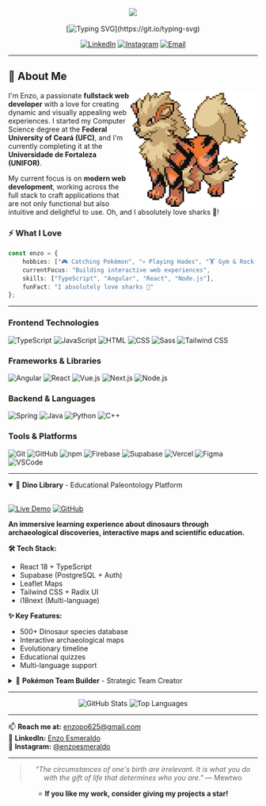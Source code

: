 <div align="center">

<img src="https://capsule-render.vercel.app/api?type=waving&color=gradient&customColorList=12&height=200&section=header&text=Enzo%20Esmeraldo&fontSize=50&fontColor=fff&fontAlignY=35&desc=Fullstack%20Developer%20%7C%20Pok%C3%A9mon%20Trainer&descSize=18&descAlignY=55" />

[![Typing SVG](https://readme-typing-svg.demolab.com?font=Fira+Code&weight=600&size=28&duration=4000&pause=2000&color=gradient&customColorList=12,20,26&center=true&vCenter=true&width=600&lines=%E2%9A%A1+Fullstack+Web+Developer;%F0%9F%8E%AE+Pok%C3%A9mon+Enthusiast;%F0%9F%92%BB+React+%7C+Angular+%7C+Node.js;%F0%9F%9A%80+Building+Amazing+Experiences!)](https://git.io/typing-svg)

[![LinkedIn](https://img.shields.io/badge/LinkedIn-0A66C2?style=for-the-badge&logo=linkedin&logoColor=white)](https://www.linkedin.com/in/enzoesmeraldo/)
[![Instagram](https://img.shields.io/badge/Instagram-E4405F?style=for-the-badge&logo=instagram&logoColor=white)](https://instagram.com/enzoesmeraldo)
[![Email](https://img.shields.io/badge/Email-3B82F6?style=for-the-badge&logo=gmail&logoColor=white)](mailto:enzopo625@gmail.com)

</div>

---

## 🐳 About Me

<img align="right" alt="Coding" width="260" src="https://github.com/ensinho/pokemonsis/blob/main/arcanine.gif">

I'm Enzo, a passionate **fullstack web developer** with a love for creating dynamic and visually appealing web experiences. I started my Computer Science degree at the **Federal University of Ceará (UFC)**, and I'm currently completing it at the **Universidade de Fortaleza (UNIFOR)**.

My current focus is on **modern web development**, working across the full stack to craft applications that are not only functional but also intuitive and delightful to use. Oh, and I absolutely love sharks 🦈!

### ⚡ What I Love

```typescript
const enzo = {
    hobbies: ["🎮 Catching Pokémon", "💀 Playing Hades", "🏋️ Gym & Rock Music"],
    currentFocus: "Building interactive web experiences",
    skills: ["TypeScript", "Angular", "React", "Node.js"],
    funFact: "I absolutely love sharks 🦈"
};
```

---

### Frontend Technologies
<p>
<img height="25" src="https://img.shields.io/badge/TypeScript-007ACC?style=for-the-badge&logo=typescript&logoColor=white" alt="TypeScript" />
<img height="25" src="https://img.shields.io/badge/JavaScript-323330?style=for-the-badge&logo=javascript&logoColor=F7DF1E" alt="JavaScript" />
<img height="25" src="https://img.shields.io/badge/HTML5-E34F26?style=for-the-badge&logo=html5&logoColor=white" alt="HTML" />
<img height="25" src="https://img.shields.io/badge/CSS3-1572B6?style=for-the-badge&logo=css3&logoColor=white" alt="CSS" />
<img height="25" src="https://img.shields.io/badge/Sass-CC6699?style=for-the-badge&logo=sass&logoColor=white" alt="Sass" />
<img height="25" src="https://img.shields.io/badge/Tailwind_CSS-06B6D4?style=for-the-badge&logo=tailwindcss&logoColor=white" alt="Tailwind CSS" />
</p>

### Frameworks & Libraries
<p>
<img height="25" src="https://img.shields.io/badge/Angular-DD0031?style=for-the-badge&logo=angular&logoColor=white" alt="Angular" />
<img height="25" src="https://img.shields.io/badge/React-61DAFB?style=for-the-badge&logo=react&logoColor=black" alt="React" />
<img height="25" src="https://img.shields.io/badge/Vue.js-4FC08D?style=for-the-badge&logo=vuedotjs&logoColor=white" alt="Vue.js" />
<img height="25" src="https://img.shields.io/badge/next.js-000000?style=for-the-badge&logo=nextdotjs&logoColor=white" alt="Next.js" />
<img height="25" src="https://img.shields.io/badge/Node.js-339933?style=for-the-badge&logo=nodedotjs&logoColor=white" alt="Node.js" />
</p>

### Backend & Languages
<p>
<img height="25" src="https://img.shields.io/badge/Spring-6DB33F?style=for-the-badge&logo=spring&logoColor=white" alt="Spring" />
<img height="25" src="https://img.shields.io/badge/Java-ED8B00?style=for-the-badge&logo=openjdk&logoColor=white" alt="Java" />
<img height="25" src="https://img.shields.io/badge/Python-3776AB?style=for-the-badge&logo=python&logoColor=white" alt="Python" />
<img height="25" src="https://img.shields.io/badge/C%2B%2B-00599C?style=for-the-badge&logo=c%2B%2B&logoColor=white" alt="C++" />
</p>

### Tools & Platforms
<p>
<img height="25" src="https://img.shields.io/badge/GIT-E44C30?style=for-the-badge&logo=git&logoColor=white" alt="Git" />
<img height="25" src="https://img.shields.io/badge/GitHub-100000?style=for-the-badge&logo=github&logoColor=white" alt="GitHub" />
<img height="25" src="https://img.shields.io/badge/npm-CB3837?style=for-the-badge&logo=npm&logoColor=white" alt="npm" />
<img height="25" src="https://img.shields.io/badge/Firebase-FFCA28?style=for-the-badge&logo=firebase&logoColor=black" alt="Firebase" />
<img height="25" src="https://img.shields.io/badge/Supabase-16a34a?style=for-the-badge&logo=supabase&logoColor=white" alt="Supabase" />
<img height="25" src="https://img.shields.io/badge/Vercel-000000?style=for-the-badge&logo=vercel&logoColor=white" alt="Vercel" />
<img height="25" src="https://img.shields.io/badge/Figma-F24E1E?style=for-the-badge&logo=figma&logoColor=white" alt="Figma" />
<img height="25" src="https://img.shields.io/badge/VSCode-0078D4?style=for-the-badge&logo=visual%20studio%20code&logoColor=white" alt="VSCode" />
</p>

---

<details open>
<summary>🦕 <b>Dino Library</b> - Educational Paleontology Platform</summary>
<br>

[![Live Demo](https://img.shields.io/badge/🌐_Live_Demo-00D9FF?style=for-the-badge)](https://dino-library.vercel.app)
[![GitHub](https://img.shields.io/badge/📦_Repository-8B5CF6?style=for-the-badge)](https://github.com/ensinho/dino-library)

**An immersive learning experience about dinosaurs through archaeological discoveries, interactive maps and scientific education.**

**🛠️ Tech Stack:**
- React 18 + TypeScript
- Supabase (PostgreSQL + Auth)
- Leaflet Maps
- Tailwind CSS + Radix UI
- i18next (Multi-language)

**✨ Key Features:**
- 500+ Dinosaur species database
- Interactive archaeological maps
- Evolutionary timeline
- Educational quizzes
- Multi-language support

</details>

<details>
<summary>👾 <b>Pokémon Team Builder</b> - Strategic Team Creator</summary>
<br>

[![Live Demo](https://img.shields.io/badge/🌐_Live_Demo-FF006E?style=for-the-badge)](https://ensinho.github.io/pokemonTeamBuilder/)
[![GitHub](https://img.shields.io/badge/📦_Repository-FFDE00?style=for-the-badge&logoColor=black)](https://github.com/ensinho/pokemonTeamBuilder)

**Let's build some pretty cool teams with it! ✨**

**🛠️ Tech Stack:**
- React
- Tailwind CSS
- Firebase

**✨ Key Features:**
- Create unlimited teams
- Advanced Pokédex filtering
- Cloud save with Firebase
- Fully responsive

</details>

---

<div align="center">
  <img height="180em" src="https://github-readme-stats.vercel.app/api?username=ensinho&show_icons=true&theme=tokyonight&include_all_commits=true&count_private=true&border_radius=10&hide_border=true&bg_color=0D1117&title_color=3B82F6&icon_color=0EA5E9&text_color=C9D1D9&rank_icon=github" alt="GitHub Stats" />
  <img height="180em" src="https://github-readme-stats.vercel.app/api/top-langs?username=ensinho&layout=compact&theme=tokyonight&border_radius=10&hide_border=true&bg_color=0D1117&title_color=3B82F6&text_color=C9D1D9&langs_count=8" alt="Top Languages" />
</div>

---

📫 **Reach me at:** enzopo625@gmail.com  
💼 **LinkedIn:** [Enzo Esmeraldo](https://www.linkedin.com/in/enzoesmeraldo/)  
📸 **Instagram:** [@enzoesmeraldo](https://instagram.com/enzoesmeraldo)

---

<div align="center">

> *"The circumstances of one's birth are irrelevant. It is what you do with the gift of life that determines who you are."* — Mewtwo

⭐ **If you like my work, consider giving my projects a star!**

</div>
